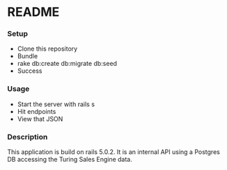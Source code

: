 # README

### Setup
* Clone this repository
* Bundle
* rake db:create db:migrate db:seed
* Success

### Usage

* Start the server with rails s
* Hit endpoints
* View that JSON

### Description

This application is build on rails 5.0.2. It is an internal API using a Postgres DB accessing the Turing Sales Engine data.

